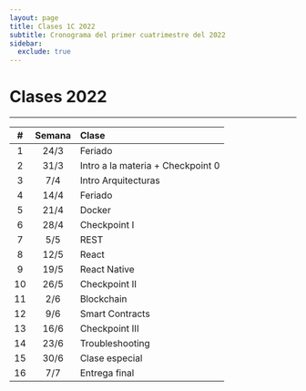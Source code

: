 ```yaml
---
layout: page
title: Clases 1C 2022
subtitle: Cronograma del primer cuatrimestre del 2022
sidebar:
  exclude: true
---
```


# Clases 2022
___


| #  | Semana  | Clase  |
|:----------:|:-------------:|:------|
| 1 |  24/3 | Feriado |
| 2 |  31/3 | Intro a la materia + Checkpoint 0 |
| 3 |  7/4 | Intro Arquitecturas |
| 4 |  14/4  | Feriado |
| 5 |  21/4 | Docker  |
| 6 |  28/4 | Checkpoint I|
| 7 |  5/5 | REST |
| 8 |  12/5  | React |
| 9 |  19/5 | React Native  |
| 10 |  26/5|  Checkpoint II |
| 11 |  2/6 | Blockchain |
| 12 |  9/6 | Smart Contracts |
| 13 |  16/6 | Checkpoint III |
| 14 |  23/6 | Troubleshooting |
| 15 |  30/6 | Clase especial |
| 16 |  7/7 | Entrega final |
